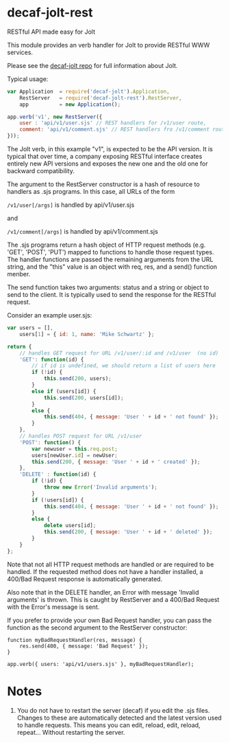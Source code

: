 # decaf-jolt-rest
RESTful API made easy for Jolt

This module provides an verb handler for Jolt to provide RESTful WWW services.

Please see the [decaf-jolt repo](https://github.com/decafjs/decaf-jolt) for full information about Jolt.

Typical usage:

```javascript
var Application  = require('decaf-jolt').Application,
    RestServer   = require('decaf-jolt-rest').RestServer,
    app          = new Application();

app.verb('v1', new RestServer({
    user : 'api/v1/user.sjs' // REST handlers for /v1/user route,
    comment: 'api/v1/comment.sjs' // REST handlers fro /v1/comment route
}));
```

The Jolt verb, in this example "v1", is expected to be the API version.  It is typical that over time, a company exposing RESTful interface creates entirely new API versions and exposes the new one and the old one for backward compatibility.  

The argument to the RestServer constructor is a hash of resource to handlers as .sjs programs. In this case, all URLs of the form

```/v1/user[/args]``` is handled by api/v1/user.sjs

and

```/v1/comment[/args]``` is handled by api/v1/comment.sjs

The .sjs programs return a hash object of HTTP request methods (e.g. 'GET', 'POST', 'PUT') mapped to functions to handle those request types.  The handler functions are passed the remaining arguments from the URL string, and the "this" value is an object with req, res, and a send() function menber.  

The send function takes two arguments: status and a string or object to send to the client.  It is typically used to send the response for the RESTful request.

Consider an example user.sjs:

```javascript
var users = [],
	users[1] = { id: 1, name: 'Mike Schwartz' };

return {
	// handles GET request for URL /v1/user/:id and /v1/user  (no id)
	'GET': function(id) {
		// if id is undefined, we should return a list of users here
		if (!id) {
			this.send(200, users);
		}
		else if (users[id]) {
			this.send(200, users[id]);
		}
		else {
			this.send(404, { message: 'User ' + id + ' not found' });
		}
	},
	// handles POST request for URL /v1/user
	'POST': function() {
		var newuser = this.req.post;
		users[newUser.id] = newUser;
		this.send(200, { message: 'User ' + id + ' created' });
	},
	'DELETE' : function(id) {
		if (!id) {
			throw new Error('Invalid arguments');
		}
		if (!users[id]) {
			this.send(404, { message: 'User ' + id + ' not found' });
		}
		else {
			delete users[id];
			this.send(200, { message: 'User ' + id + ' deleted' });
		}
	}
};
```

Note that not all HTTP request methods are handled or are required to be handled.  If the requested method does not have a handler installed, a 400/Bad Request response is automatically generated.

Also note that in the DELETE handler, an Error with message 'Invalid arguments' is thrown.  This is caught by RestServer and a 400/Bad Request with the Error's message is sent.

If you prefer to provide your own Bad Request handler, you can pass the function as the second argument to the RestServer constructor:

```javascirpt
function myBadRequestHandler(res, message) {
	res.send(400, { message: 'Bad Request' });
}

app.verb({ users: 'api/v1/users.sjs' }, myBadRequestHandler);

```

# Notes
1. You do not have to restart the server (decaf) if you edit the .sjs files.  Changes to these are automatically detected and the latest version used to handle requests.  This means you can edit, reload, edit, reload, repeat... Without restarting the server.
